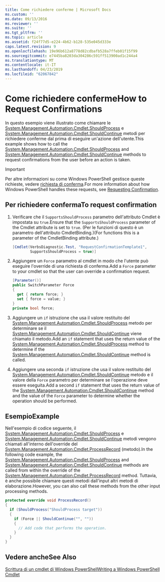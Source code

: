 ```yaml
---
title: Come richiedere conferme | Microsoft Docs
ms.custom: ''
ms.date: 09/13/2016
ms.reviewer: ''
ms.suite: ''
ms.tgt_pltfrm: ''
ms.topic: article
ms.assetid: f24f77d5-e224-4b62-b128-535e045d333e
caps.latest.revision: 9
ms.openlocfilehash: 19e96b612a8778d82cdbafb528a7ffeb01f15f99
ms.sourcegitcommit: e7445ba8203da304286c591ff513900ad1c244a4
ms.translationtype: MT
ms.contentlocale: it-IT
ms.lasthandoff: 04/23/2019
ms.locfileid: "62067842"
---
```

# <a name="how-to-request-confirmations"></a><span data-ttu-id="614d6-102">Come richiedere conferme</span><span class="sxs-lookup"><span data-stu-id="614d6-102">How to Request Confirmations</span></span>

<span data-ttu-id="614d6-103">In questo esempio viene illustrato come chiamare le [System.Management.Automation.Cmdlet.ShouldProcess](/dotnet/api/System.Management.Automation.Cmdlet.ShouldProcess) e [System.Management.Automation.Cmdlet.ShouldContinue](/dotnet/api/System.Management.Automation.Cmdlet.ShouldContinue) metodi per richiedere conferme dal prima di eseguire un'azione dell'utente.</span><span class="sxs-lookup"><span data-stu-id="614d6-103">This example shows how to call the [System.Management.Automation.Cmdlet.ShouldProcess](/dotnet/api/System.Management.Automation.Cmdlet.ShouldProcess) and [System.Management.Automation.Cmdlet.ShouldContinue](/dotnet/api/System.Management.Automation.Cmdlet.ShouldContinue) methods to request confirmations from the user before an action is taken.</span></span>

> [!IMPORTANT]
> <span data-ttu-id="614d6-104">Per altre informazioni su come Windows PowerShell gestisce queste richieste, vedere [richiesta di conferma](./requesting-confirmation-from-cmdlets.md).</span><span class="sxs-lookup"><span data-stu-id="614d6-104">For more information about how Windows PowerShell handles these requests, see [Requesting Confirmation](./requesting-confirmation-from-cmdlets.md).</span></span>

## <a name="to-request-confirmation"></a><span data-ttu-id="614d6-105">Per richiedere conferma</span><span class="sxs-lookup"><span data-stu-id="614d6-105">To request confirmation</span></span>

1. <span data-ttu-id="614d6-106">Verificare che il `SupportsShouldProcess` parametro dell'attributo Cmdlet è impostata su `true`.</span><span class="sxs-lookup"><span data-stu-id="614d6-106">Ensure that the `SupportsShouldProcess` parameter of the Cmdlet attribute is set to `true`.</span></span> <span data-ttu-id="614d6-107">(Per le funzioni di questo è un parametro dell'attributo CmdletBinding.)</span><span class="sxs-lookup"><span data-stu-id="614d6-107">(For functions this is a parameter of the CmdletBinding attribute.)</span></span>

    ```csharp
    [Cmdlet(VerbsDiagnostic.Test, "RequestConfirmationTemplate1",
            SupportsShouldProcess = true)]
    ```

2. <span data-ttu-id="614d6-108">Aggiungere un `Force` parametro al cmdlet in modo che l'utente può eseguire l'override di una richiesta di conferma.</span><span class="sxs-lookup"><span data-stu-id="614d6-108">Add a `Force` parameter to your cmdlet so that the user can override a confirmation request.</span></span>

    ```csharp
    [Parameter()]
    public SwitchParameter Force
    {
      get { return force; }
      set { force = value; }
    }
    private bool force;
    ```

3. <span data-ttu-id="614d6-109">Aggiungere un `if` istruzione che usa il valore restituito del [System.Management.Automation.Cmdlet.ShouldProcess](/dotnet/api/System.Management.Automation.Cmdlet.ShouldProcess) metodo per determinare se il [System.Management.Automation.Cmdlet.ShouldContinue](/dotnet/api/System.Management.Automation.Cmdlet.ShouldContinue) viene chiamato il metodo.</span><span class="sxs-lookup"><span data-stu-id="614d6-109">Add an `if` statement that uses the return value of the [System.Management.Automation.Cmdlet.ShouldProcess](/dotnet/api/System.Management.Automation.Cmdlet.ShouldProcess) method to determine if the [System.Management.Automation.Cmdlet.ShouldContinue](/dotnet/api/System.Management.Automation.Cmdlet.ShouldContinue) method is called.</span></span>

4. <span data-ttu-id="614d6-110">Aggiungere una seconda `if` istruzione che usa il valore restituito del [System.Management.Automation.Cmdlet.ShouldContinue](/dotnet/api/System.Management.Automation.Cmdlet.ShouldContinue) metodo e il valore della `Force` parametro per determinare se l'operazione deve essere eseguita.</span><span class="sxs-lookup"><span data-stu-id="614d6-110">Add a second `if` statement that uses the return value of the [System.Management.Automation.Cmdlet.ShouldContinue](/dotnet/api/System.Management.Automation.Cmdlet.ShouldContinue) method and the value of the `Force` parameter to determine whether the operation should be performed.</span></span>

## <a name="example"></a><span data-ttu-id="614d6-111">Esempio</span><span class="sxs-lookup"><span data-stu-id="614d6-111">Example</span></span>

<span data-ttu-id="614d6-112">Nell'esempio di codice seguente, il [System.Management.Automation.Cmdlet.ShouldProcess](/dotnet/api/System.Management.Automation.Cmdlet.ShouldProcess) e [System.Management.Automation.Cmdlet.ShouldContinue](/dotnet/api/System.Management.Automation.Cmdlet.ShouldContinue) metodi vengono chiamati all'interno dell'override del [System.Management.Automation.Cmdlet.ProcessRecord](/dotnet/api/System.Management.Automation.Cmdlet.ProcessRecord) (metodo).</span><span class="sxs-lookup"><span data-stu-id="614d6-112">In the following code example, the [System.Management.Automation.Cmdlet.ShouldProcess](/dotnet/api/System.Management.Automation.Cmdlet.ShouldProcess) and [System.Management.Automation.Cmdlet.ShouldContinue](/dotnet/api/System.Management.Automation.Cmdlet.ShouldContinue) methods are called from within the override of the [System.Management.Automation.Cmdlet.ProcessRecord](/dotnet/api/System.Management.Automation.Cmdlet.ProcessRecord) method.</span></span> <span data-ttu-id="614d6-113">Tuttavia, è anche possibile chiamare questi metodi dall'input altri metodi di elaborazione.</span><span class="sxs-lookup"><span data-stu-id="614d6-113">However, you can also call these methods from the other input processing methods.</span></span>

```csharp
protected override void ProcessRecord()
{
  if (ShouldProcess("ShouldProcess target"))
  {
    if (Force || ShouldContinue("", ""))
    {
      // Add code that performs the operation.
    }
  }
}
```

## <a name="see-also"></a><span data-ttu-id="614d6-114">Vedere anche</span><span class="sxs-lookup"><span data-stu-id="614d6-114">See Also</span></span>

[<span data-ttu-id="614d6-115">Scrittura di un cmdlet di Windows PowerShell</span><span class="sxs-lookup"><span data-stu-id="614d6-115">Writing a Windows PowerShell Cmdlet</span></span>](./writing-a-windows-powershell-cmdlet.md)
